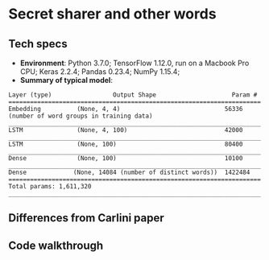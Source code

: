 # Secret sharer and other words

## Tech specs
  - **Environment**: Python 3.7.0; TensorFlow 1.12.0, run on a Macbook Pro CPU; Keras 2.2.4; Pandas 0.23.4; NumPy 1.15.4;
  - **Summary of typical model**:
  ```______________________________________________________________________
Layer (type)                 Output Shape                     Param #   
======================================================================
Embedding          (None, 4, 4)                             56336 (number of word groups in training data)
______________________________________________________________________
LSTM               (None, 4, 100)                           42000     
______________________________________________________________________
LSTM               (None, 100)                              80400     
______________________________________________________________________
Dense              (None, 100)                              10100     
______________________________________________________________________
Dense             (None, 14084 (number of distinct words))  1422484   
======================================================================
Total params: 1,611,320
______________________________________________________________________
```

## Differences from Carlini paper

## Code walkthrough
